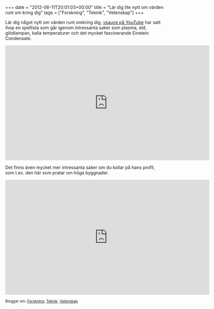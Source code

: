 +++
date = "2012-06-11T20:01:03+00:00"
title = "Lär dig lite nytt om värden runt om kring dig"
tags = ["Forskning", "Teknik", "Vetenskap"]
+++

Lär dig något nytt om värden runt omkring dig, [vsauce på YouTube][1] har satt ihop en spellista som går igenom intressanta saker som plasma, eld, glödlampan, kalla temperaturer och det mycket fascinerande Einstein Condensate.

<iframe src="http://www.youtube.com/embed/videoseries?list=PL5B111EE10D69CD6E&amp;hl=en_US" frameborder="0" width="650" height="366"></iframe>

Det finns även mycket mer intressanta saker om du kollar på hans profil, som t.ex. den här som pratar om höga byggnader.

<iframe width="650" height="366" src="http://www.youtube.com/embed/GJ4Qp2xeRds" frameborder="0" allowfullscreen></iframe>

<small> <p class='technorati-tags'>
  Bloggar om: <a class='technorati-link' href='http://bloggar.se/om/Forskning' rel='tag' target='_self'>Forskning</a>, <a class='technorati-link' href='http://bloggar.se/om/Teknik' rel='tag' target='_self'>Teknik</a>, <a class='technorati-link' href='http://bloggar.se/om/Vetenskap' rel='tag' target='_self'>Vetenskap</a>
</p></small>

 [1]: http://www.youtube.com/user/vsauce
